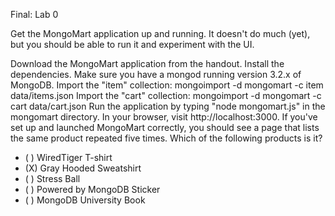 Final: Lab 0

Get the MongoMart application up and running. It doesn't do much (yet), but you should be able to run it and experiment with the UI.

Download the MongoMart application from the handout.
Install the dependencies.
Make sure you have a mongod running version 3.2.x of MongoDB.
Import the "item" collection: mongoimport -d mongomart -c item data/items.json
Import the "cart" collection: mongoimport -d mongomart -c cart data/cart.json
Run the application by typing "node mongomart.js" in the mongomart directory.
In your browser, visit http://localhost:3000. If you've set up and launched MongoMart correctly, you should see a page that lists the same product repeated five times. Which of the following products is it?


- ( ) WiredTiger T-shirt
- (X) Gray Hooded Sweatshirt
- ( ) Stress Ball
- ( ) Powered by MongoDB Sticker
- ( ) MongoDB University Book
